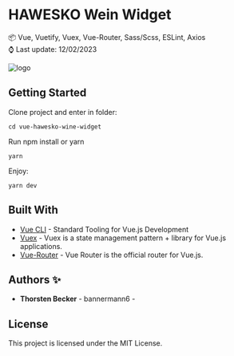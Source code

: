 # HAWESKO Wein Widget

📦 Vue, Vuetify, Vuex, Vue-Router, Sass/Scss, ESLint, Axios\
⌚ Last update: 12/02/2023

![logo](https://www.hawesko.de/asset-dfc838ae0b/main/images/logo.png)

## Getting Started

Clone project and enter in folder:

```
cd vue-hawesko-wine-widget
```

Run npm install or yarn

```
yarn
```

Enjoy:

```
yarn dev
```

## Built With

- [Vue CLI](https://cli.vuejs.org/) - Standard Tooling for Vue.js Development
- [Vuex](https://vuex.vuejs.org/) - Vuex is a state management pattern + library for Vue.js applications.
- [Vue-Router](https://router.vuejs.org/) - Vue Router is the official router for Vue.js.

## Authors ✨

- **Thorsten Becker** - bannermann6 -

## License

This project is licensed under the MIT License.
